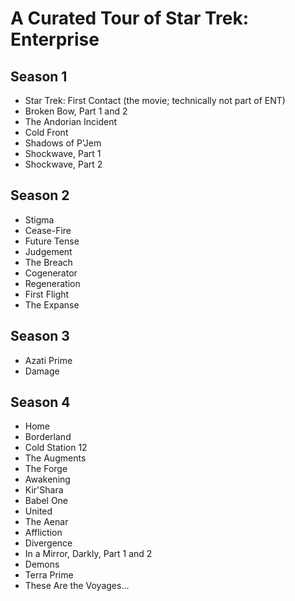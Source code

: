 # A Curated Tour of Star Trek: Enterprise

## Season 1

* Star Trek: First Contact (the movie; technically not part of ENT)
* Broken Bow, Part 1 and 2
* The Andorian Incident
* Cold Front
* Shadows of P'Jem
* Shockwave, Part 1 
* Shockwave, Part 2

## Season 2

* Stigma
* Cease-Fire
* Future Tense
* Judgement
* The Breach
* Cogenerator
* Regeneration
* First Flight
* The Expanse

## Season 3

* Azati Prime
* Damage

## Season 4

* Home
* Borderland
* Cold Station 12
* The Augments
* The Forge
* Awakening
* Kir'Shara
* Babel One
* United
* The Aenar
* Affliction
* Divergence
* In a Mirror, Darkly, Part 1 and 2
* Demons
* Terra Prime
* These Are the Voyages...